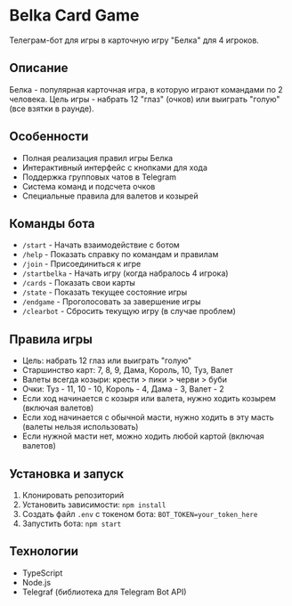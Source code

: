 # Belka Card Game

Телеграм-бот для игры в карточную игру "Белка" для 4 игроков.

## Описание

Белка - популярная карточная игра, в которую играют командами по 2 человека. Цель игры - набрать 12 "глаз" (очков) или выиграть "голую" (все взятки в раунде).

## Особенности

- Полная реализация правил игры Белка
- Интерактивный интерфейс с кнопками для хода
- Поддержка групповых чатов в Telegram
- Система команд и подсчета очков
- Специальные правила для валетов и козырей

## Команды бота

- `/start` - Начать взаимодействие с ботом
- `/help` - Показать справку по командам и правилам
- `/join` - Присоединиться к игре
- `/startbelka` - Начать игру (когда набралось 4 игрока)
- `/cards` - Показать свои карты
- `/state` - Показать текущее состояние игры
- `/endgame` - Проголосовать за завершение игры
- `/clearbot` - Сбросить текущую игру (в случае проблем)

## Правила игры

- Цель: набрать 12 глаз или выиграть "голую"
- Старшинство карт: 7, 8, 9, Дама, Король, 10, Туз, Валет
- Валеты всегда козыри: крести > пики > черви > буби
- Очки: Туз - 11, 10 - 10, Король - 4, Дама - 3, Валет - 2
- Если ход начинается с козыря или валета, нужно ходить козырем (включая валетов)
- Если ход начинается с обычной масти, нужно ходить в эту масть (валеты нельзя использовать)
- Если нужной масти нет, можно ходить любой картой (включая валетов)

## Установка и запуск

1. Клонировать репозиторий
2. Установить зависимости: `npm install`
3. Создать файл `.env` с токеном бота: `BOT_TOKEN=your_token_here`
4. Запустить бота: `npm start`

## Технологии

- TypeScript
- Node.js
- Telegraf (библиотека для Telegram Bot API)
